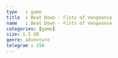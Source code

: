 ```yaml
---
type   : game
title  : Beat Down - Fists of Vengeance
name   : Beat Down - Fists of Vengeance
categories: [game]
size: 1.5 GB
genre: adventure
telegram : 150
---
```


